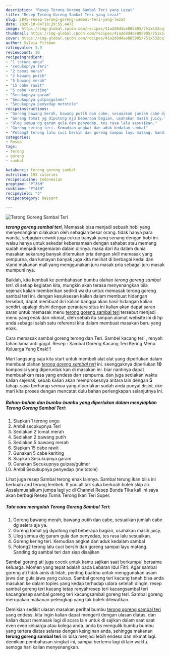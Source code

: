 ```yaml
---
description: "Resep Terong Goreng Sambal Teri yang Lezat"
title: "Resep Terong Goreng Sambal Teri yang Lezat"
slug: 2845-resep-terong-goreng-sambal-teri-yang-lezat
date: 2020-10-04T10:29:55.447Z
image: https://img-global.cpcdn.com/recipes/41a2d8d4ae885905/751x532cq70/terong-goreng-sambal-teri-foto-resep-utama.jpg
thumbnail: https://img-global.cpcdn.com/recipes/41a2d8d4ae885905/751x532cq70/terong-goreng-sambal-teri-foto-resep-utama.jpg
cover: https://img-global.cpcdn.com/recipes/41a2d8d4ae885905/751x532cq70/terong-goreng-sambal-teri-foto-resep-utama.jpg
author: Sylvia Pittman
ratingvalue: 3.3
reviewcount: 10
recipeingredient:
- "1 terong ungu"
- "secukupnya Teri"
- "2 tomat merah"
- "2 bawang putih"
- "5 bawang merah"
- "15 cabe rawit"
- "5 cabe keriting"
- "Secukupnya garam"
- "Secukupnya gulpasgulmer"
- "Secukupnya penyedap metotole"
recipeinstructions:
- "Goreng bawang merah, bawang putih dan cabe, sesuaikan jumlah cabe dg selera aja ya."
- "Goreng tomat yg dipotong mjd beberapa bagian, usahakan masih juicy."
- "Uleg semua dg garam gula dan penyedap, tes rasa lalu sesuaikan."
- "Goreng kering teri. Kemudian angkat dan aduk kedalam sambal"
- "Potong2 terong lalu cuci bersih dan goreng sampai layu matang. Sanding dg sambal teri dan siap disajikan"
categories:
- Resep
tags:
- terong
- goreng
- sambal

katakunci: terong goreng sambal 
nutrition: 193 calories
recipecuisine: Indonesian
preptime: "PT35M"
cooktime: "PT47M"
recipeyield: "3"
recipecategory: Dessert

---
```



![Terong Goreng Sambal Teri](https://img-global.cpcdn.com/recipes/41a2d8d4ae885905/751x532cq70/terong-goreng-sambal-teri-foto-resep-utama.jpg)

<b><i>terong goreng sambal teri</i></b>, Memasak bisa menjadi sebuah hobi yang menyenangkan dilakukan oleh sebagian besar orang. tidak hanya para wanita, sebagian cowok juga cukup banyak yang senang dengan hobi ini. walau hanya untuk sekedar kebersamaan dengan sahabat atau memang sudah menjadi kegemaran dalam dirinya. maka dari itu dalam dunia masakan sekarang banyak ditemukan pria dengan skill memasak yang sempurna, dan lumayan banyak juga kita melihat di berbagai kedai dan stand makanan mall yang menggunakan juru masak pria sebagai juru masak mumpuni nya.

Baiklah, kita kembali ke pembahasan bumbu olahan <i>terong goreng sambal teri</i>. di setiap kegiatan kita, mungkin akan terasa menyenangkan bila sejenak kalian memberikan sedikit waktu untuk memasak terong goreng sambal teri ini. dengan kesuksesan kalian dalam membuat hidangan tersebut, dapat membuat diri kalian bangga akan hasil hidangan kalian sendiri. apalagi disini dengan perantara situs ini kalian akan dapat saran saran untuk memasak menu <u>terong goreng sambal teri</u> tersebut menjadi menu yang enak dan nikmat, oleh sebab itu simpan alamat website ini di hp anda sebagai salah satu referensi kita dalam membuat masakan baru yang enak.

Cara memasak sambal goreng terong dan Teri. Sambel kacang teri , renyah tahan lama anti gagal. Resep : Sambal Goreng Kacang Teri Kering Menu Keluarga Yang Enak!!!


Mari langsung saja kita start untuk membeli alat alat yang diperlukan dalam membuat olahan <u><i>terong goreng sambal teri</i></u> ini. seenggaknya diperlukan <b>10</b> komposisi yang diperuntuk kan di masakan ini. biar nantinya dapat membuahkan rasa yang endess dan sempurna. dan juga sediakan waktu kalian sejenak, sebab kalian akan memprosesnya antara lain dengan <b>5</b> tahap. saya berharap semua yang diperlukan sudah anda punyai disini, oke mari kita proses dengan mencatat dulu bahan perlengkapan selanjutnya ini.

<!--inarticleads1-->

##### Bahan-bahan dan bumbu-bumbu yang diperlukan dalam menyiapkan Terong Goreng Sambal Teri:

1. Siapkan 1 terong ungu
1. Ambil secukupnya Teri
1. Sediakan 2 tomat merah
1. Sediakan 2 bawang putih
1. Sediakan 5 bawang merah
1. Siapkan 15 cabe rawit
1. Gunakan 5 cabe keriting
1. Siapkan Secukupnya garam
1. Gunakan Secukupnya gulpas/gulmer
1. Ambil Secukupnya penyedap (me:totole)


Lihat juga resep Sambal terong enak lainnya. Sambal terung ikan bilis ini berkuah and terung lembek. If you all tak suka berkuah boleh skip air. Assalamualaikum jumpa lagi yc di Channel Resep Bunda Tika kali ini saya akan berbagi Resep Tumis Terong Ikan Teri Super. 

<!--inarticleads2-->

##### Tata cara mengolah Terong Goreng Sambal Teri:

1. Goreng bawang merah, bawang putih dan cabe, sesuaikan jumlah cabe dg selera aja ya.
1. Goreng tomat yg dipotong mjd beberapa bagian, usahakan masih juicy.
1. Uleg semua dg garam gula dan penyedap, tes rasa lalu sesuaikan.
1. Goreng kering teri. Kemudian angkat dan aduk kedalam sambal
1. Potong2 terong lalu cuci bersih dan goreng sampai layu matang. Sanding dg sambal teri dan siap disajikan


Sambal goreng ati juga cocok untuk kamu sajikan saat berkumpul bersama keluarga. Momen yang tepat adalah pada Lebaran Idul Fitri. Agar sambal goreng ati tidak amis di lidah, penting buatmu untuk menggunakan asam jawa dan gula jawa yang cukup. Sambal goreng teri kacang tanah bisa anda masukan ke dalam toples yang kedap terhadap udara setelah dingin. resep sambal goreng teri kacang tetap renyahresep teri kacangsambal teri kacangresep sambal goreng teri kacangsambal goreng teri. Sambal goreng merupakan makanan pelengkap yang tak boleh dilewatkan. 

Demikian sedikit ulasan masakan perihal bumbu <u>terong goreng sambal teri</u> yang endess. kita ingin kalian dapat mengerti dengan ulasan diatas, dan kalian dapat memasak lagi di acara lain untuk di sajikan dalam saat saat even even keluarga atau kolega anda. anda bs mengulik bumbu bumbu yang tertera diatas selaras dengan keinginan anda, sehingga makanan <b>terong goreng sambal teri</b> ini bisa menjadi lebih endess dan nikmat lagi. demikian pembahasan singkat ini, sampai bertemu lagi di lain waktu. semoga hari kalian menyenangkan.
